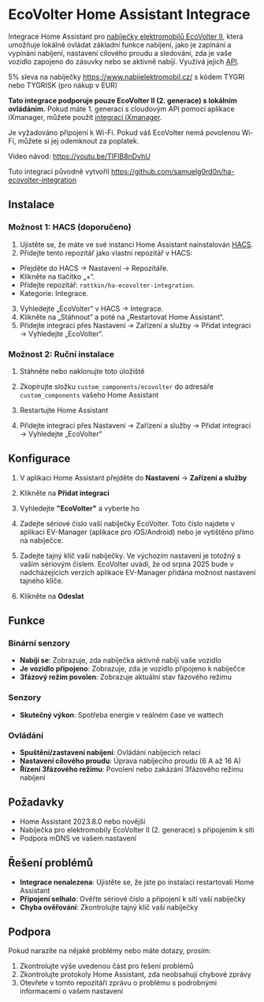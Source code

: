 # EcoVolter Home Assistant Integrace

Integrace Home Assistant pro [nabíječky elektromobilů EcoVolter II](https://www.ecovolter.com/), která umožňuje lokálně ovládat základní funkce nabíjení, jako je zapínání a vypínání nabíjení, nastavení cílového proudu a sledování, zda je vaše vozidlo zapojeno do zásuvky nebo se aktivně nabíjí. Využívá jejich [API](https://asnplus.github.io/revc-charger-local-api-documentation/).

5% sleva na nabíječky https://www.nabijelektromobil.cz/ s kódem TYGRI nebo TYGRISK (pro nákup v EUR)

**Tato integrace podporuje pouze EcoVolter II (2. generace) s lokálním ovládáním.** Pokud máte 1. generaci s cloudovým API pomocí aplikace iXmanager, můžete použít [integraci iXmanager](https://github.com/kubacizek/home-assistant-ixmanager).

Je vyžadováno připojení k Wi-Fi. Pokud váš EcoVolter nemá povolenou Wi-Fi, můžete si jej odemknout za poplatek.

Video návod: https://youtu.be/TIFlB8nDvhU

Tuto integraci původně vytvořil https://github.com/samuelg0rd0n/ha-ecovolter-integration

## Instalace

### Možnost 1: HACS (doporučeno)

1. Ujistěte se, že máte ve své instanci Home Assistant nainstalován [HACS](https://hacs.xyz/).
2. Přidejte tento repozitář jako vlastní repozitář v HACS:
- Přejděte do HACS → Nastavení → Repozitáře.
- Klikněte na tlačítko „+“.
- Přidejte repozitář: `rattkin/ha-ecovolter-integration`.
- Kategorie: Integrace.
3. Vyhledejte „EcoVolter“ v HACS → Integrace.
4. Klikněte na „Stáhnout“ a poté na „Restartovat Home Assistant“.
5. Přidejte integraci přes Nastavení → Zařízení a služby → Přidat integraci → Vyhledejte „EcoVolter“.

### Možnost 2: Ruční instalace

1. Stáhněte nebo naklonujte toto úložiště

2. Zkopírujte složku `custom_components/ecovolter` do adresáře `custom_components` vašeho Home Assistant

3. Restartujte Home Assistant

4. Přidejte integraci přes Nastavení → Zařízení a služby → Přidat integraci → Vyhledejte „EcoVolter“

## Konfigurace

1. V aplikaci Home Assistant přejděte do **Nastavení** → **Zařízení a služby**
2. Klikněte na **Přidat integraci**
3. Vyhledejte **"EcoVolter"** a vyberte ho
4. Zadejte sériové číslo vaší nabíječky EcoVolter. Toto číslo najdete v aplikaci EV-Manager (aplikace pro iOS/Android) nebo je vytištěno přímo na nabíječce.

5. Zadejte tajný klíč vaší nabíječky. Ve výchozím nastavení je totožný s vaším sériovým číslem. EcoVolter uvádí, že od srpna 2025 bude v nadcházejících verzích aplikace EV-Manager přidána možnost nastavení tajného klíče.

6. Klikněte na **Odeslat**

## Funkce

### Binární senzory
- **Nabíjí se**: Zobrazuje, zda nabíječka aktivně nabíjí vaše vozidlo
- **Je vozidlo připojeno**: Zobrazuje, zda je vozidlo připojeno k nabíječce
- **3fázový režim povolen**: Zobrazuje aktuální stav fázového režimu

### Senzory
- **Skutečný výkon**: Spotřeba energie v reálném čase ve wattech

### Ovládání
- **Spuštění/zastavení nabíjení**: Ovládání nabíjecích relací
- **Nastavení cílového proudu**: Úprava nabíjecího proudu (6 A až 16 A)
- **Řízení 3fázového režimu**: Povolení nebo zakázání 3fázového režimu nabíjení

## Požadavky

- Home Assistant 2023.8.0 nebo novější
- Nabíječka pro elektromobily EcoVolter II (2. generace) s připojením k síti
- Podpora mDNS ve vašem nastavení

## Řešení problémů

- **Integrace nenalezena**: Ujistěte se, že jste po instalaci restartovali Home Assistant
- **Připojení selhalo**: Ověřte sériové číslo a připojení k síti vaší nabíječky
- **Chyba ověřování**: Zkontrolujte tajný klíč vaší nabíječky

## Podpora

Pokud narazíte na nějaké problémy nebo máte dotazy, prosím:
1. Zkontrolujte výše uvedenou část pro řešení problémů
2. Zkontrolujte protokoly Home Assistant, zda neobsahují chybové zprávy
3. Otevřete v tomto repozitáři zprávu o problému s podrobnými informacemi o vašem nastavení